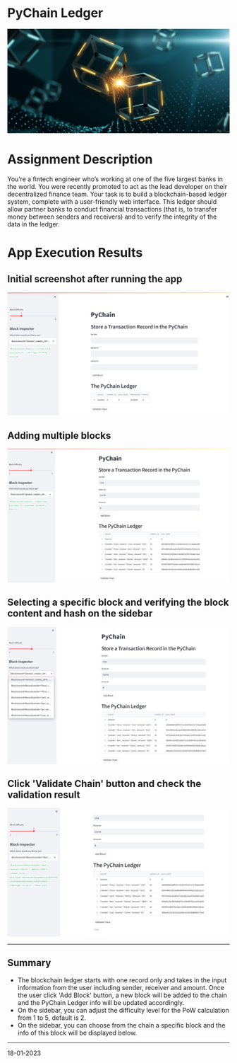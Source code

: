 # PyChain Ledger

![alt=""](Images/application-image.png)

# Assignment Description
You’re a fintech engineer who’s working at one of the five largest banks in the world. You were recently promoted to act as the lead developer on their decentralized finance team. Your task is to build a blockchain-based ledger system, complete with a user-friendly web interface. This ledger should allow partner banks to conduct financial transactions (that is, to transfer money between senders and receivers) and to verify the integrity of the data in the ledger.

# App Execution Results
## Initial screenshot after running the app

![alt=""](Images/initial_app_screen_shot.png)

## Adding multiple blocks 

![alt=""](Images/adding_blocks_chaging_diff.png)

## Selecting a specific block and verifying the block content and hash on the sidebar
![alt=""](Images/select_block.png)

## Click 'Validate Chain' button and check the validation result
![alt=""](Images/is_valid.png)

---
## Summary
- The blockchain ledger starts with one record only and takes in the input information from the user including sender, receiver and amount. Once the user click 'Add Block' button, a new block will be added to the chain and the PyChain Ledger info will be updated accordingly.
- On the sidebar, you can adjust the difficulty level for the PoW calculation from 1 to 5, default is 2.
- On the sidebar, you can choose from the chain a specific block and the info of this block will be displayed below.


---

18-01-2023